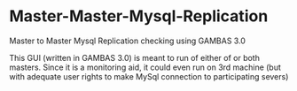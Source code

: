 # Master-Master-Mysql-Replication
Master to Master Mysql Replication checking using GAMBAS 3.0 

This GUI (written in GAMBAS 3.0) is meant to run of either of or both masters. 
Since it is a monitoring aid, it could even run on 3rd machine (but with adequate user rights to make MySql connection to participating severs)
